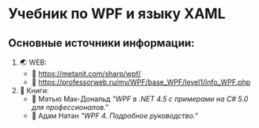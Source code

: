 # Учебник по WPF и языку XAML
## Основные источники информации:
1. :earth_asia: WEB:
   * :speech_balloon: https://metanit.com/sharp/wpf/
   * :speech_balloon: https://professorweb.ru/my/WPF/base_WPF/level1/info_WPF.php
2. :notebook: Книги:
   * :blue_book: Мэтью Мак-Дональд *"WPF в .NET 4.5 с примерами на C# 5.0 для профессионалов."*
   * :blue_book: Адам Натан *"WPF 4. Подробное руководство."*

